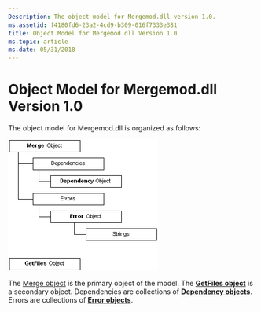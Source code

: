 ```yaml
---
Description: The object model for Mergemod.dll version 1.0.
ms.assetid: f4180fd6-23a2-4cd9-b309-016f7333e381
title: Object Model for Mergemod.dll Version 1.0
ms.topic: article
ms.date: 05/31/2018
---
```


# Object Model for Mergemod.dll Version 1.0

The object model for Mergemod.dll is organized as follows:

![object model for mergemod.dll](images/mergobj.png)

The [Merge object](merge-object.md) is the primary object of the model. The [**GetFiles object**](getfiles-object.md) is a secondary object. Dependencies are collections of [**Dependency objects**](dependency-object.md). Errors are collections of [**Error objects**](error-object.md).

 

 



